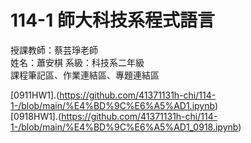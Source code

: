 # 114-1 師大科技系程式語言
授課教師：蔡芸琤老師  
姓名：蕭安棋 系級：科技系二年級   
課程筆記區、作業連結區、專題連結區   

[0911HW1].(https://github.com/41371131h-chi/114-1-/blob/main/%E4%BD%9C%E6%A5%AD1.ipynb)  
[0918HW1].(https://github.com/41371131h-chi/114-1-/blob/main/%E4%BD%9C%E6%A5%AD1_0918.ipynb)
